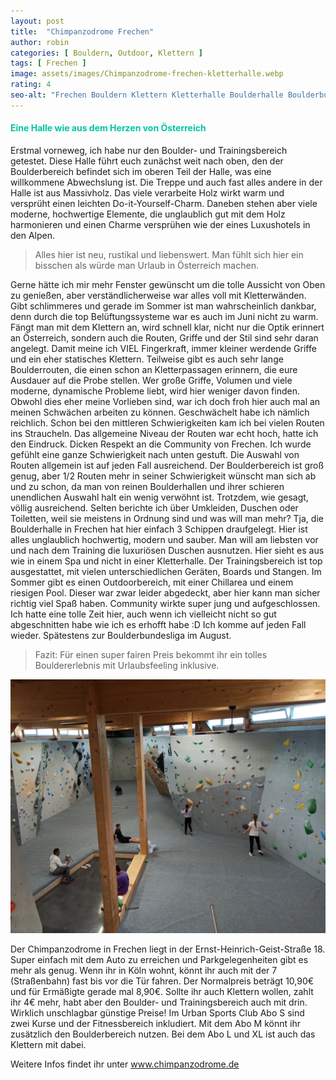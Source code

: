 ```yaml
---
layout: post
title:  "Chimpanzodrome Frechen"
author: robin
categories: [ Bouldern, Outdoor, Klettern ]
tags: [ Frechen ]
image: assets/images/Chimpanzodrome-frechen-kletterhalle.webp
rating: 4
seo-alt: "Frechen Bouldern Klettern Kletterhalle Boulderhalle Boulderbundesliga Outdoor Pool Chimpanzodrome"
---
```


#### <span style="color:#00c5a1">Eine Halle wie aus dem Herzen von Österreich</span>
Erstmal vorneweg, ich habe nur den Boulder- und Trainingsbereich getestet.
Diese Halle führt euch zunächst weit nach oben, den der Boulderbereich befindet sich im oberen Teil der Halle, was eine willkommene Abwechslung ist. Die Treppe und auch fast alles andere in der Halle ist aus Massivholz. Das viele verarbeite Holz wirkt warm und versprüht einen leichten Do-it-Yourself-Charm. Daneben stehen aber viele moderne, hochwertige Elemente, die unglaublich gut mit dem Holz harmonieren und einen Charme versprühen wie der eines Luxushotels in den Alpen.

>Alles hier ist neu, rustikal und liebenswert. Man fühlt sich hier ein bisschen als würde man Urlaub in Österreich machen.

Gerne hätte ich mir mehr Fenster gewünscht um die tolle Aussicht von Oben zu genießen, aber verständlicherweise war alles voll mit Kletterwänden. Gibt schlimmeres und gerade im Sommer ist man wahrscheinlich dankbar, denn durch die top Belüftungssysteme war es auch im Juni nicht zu warm.
Fängt man mit dem Klettern an, wird schnell klar, nicht nur die Optik erinnert an Österreich, sondern auch die Routen, Griffe und der Stil sind sehr daran angelegt.
Damit meine ich VIEL Fingerkraft, immer kleiner werdende Griffe und ein eher statisches Klettern. Teilweise gibt es auch sehr lange Boulderrouten, die einen schon an Kletterpassagen erinnern, die eure Ausdauer auf die Probe stellen.
Wer große Griffe, Volumen und viele moderne, dynamische Probleme liebt, wird hier weniger davon finden. Obwohl dies eher meine Vorlieben sind, war ich doch froh hier auch mal an meinen Schwächen arbeiten zu können. Geschwächelt habe ich nämlich reichlich. Schon bei den mittleren Schwierigkeiten kam ich bei vielen Routen ins Straucheln.
Das allgemeine Niveau der Routen war echt hoch, hatte ich den Eindruck. Dicken Respekt an die Community von Frechen. Ich wurde gefühlt eine ganze Schwierigkeit nach unten gestuft.
Die Auswahl von Routen allgemein ist auf jeden Fall ausreichend. Der Boulderbereich ist groß genug, aber 1/2 Routen mehr in seiner Schwierigkeit wünscht man sich ab und zu schon, da man von reinen Boulderhallen und ihrer schieren unendlichen Auswahl halt ein wenig verwöhnt ist.
Trotzdem, wie gesagt, völlig ausreichend.
Selten berichte ich über Umkleiden, Duschen oder Toiletten, weil sie meistens in Ordnung sind und was will man mehr? Tja, die Boulderhalle in Frechen hat hier einfach 3 Schippen draufgelegt. Hier ist alles unglaublich hochwertig, modern und sauber. Man will am liebsten vor und nach dem Training die luxuriösen Duschen ausnutzen. Hier sieht es aus wie in einem Spa und nicht in einer Kletterhalle.
Der Trainingsbereich ist top ausgestattet, mit vielen unterschiedlichen Geräten, Boards und Stangen. Im Sommer gibt es einen Outdoorbereich, mit einer Chillarea und einem riesigen Pool. Dieser war zwar leider abgedeckt, aber hier kann man sicher richtig viel Spaß haben.
Community wirkte super jung und aufgeschlossen. Ich hatte eine tolle Zeit hier, auch wenn ich vielleicht nicht so gut abgeschnitten habe wie ich es erhofft habe :D
Ich komme auf jeden Fall wieder. Spätestens zur Boulderbundesliga im August.

> Fazit: Für einen super fairen Preis bekommt ihr ein tolles Bouldererlebnis mit Urlaubsfeeling inklusive.

<img src="/assets/images/einbinden/Chimpanzodrome-frechen-boulderbereich.webp" alt="Zweiter Boulderbereich" title="Zweiter Boulderbereich" />

Der Chimpanzodrome in Frechen liegt in der Ernst-Heinrich-Geist-Straße 18. Super einfach mit dem Auto zu erreichen und Parkgelegenheiten gibt es mehr als genug. Wenn ihr in Köln wohnt, könnt ihr auch mit der 7 (Straßenbahn) fast bis vor die Tür fahren. Der Normalpreis beträgt 10,90€ und für Ermäßigte gerade mal 8,90€. Sollte ihr auch Klettern wollen, zahlt ihr 4€ mehr, habt aber den Boulder- und Trainingsbereich auch mit drin. Wirklich unschlagbar günstige Preise! Im Urban Sports Club Abo S sind zwei Kurse und der Fitnessbereich inkludiert. Mit dem Abo M könnt ihr zusätzlich den Boulderbereich nutzen. Bei dem Abo L und XL ist auch das Klettern mit dabei.


Weitere Infos findet ihr unter <a href="https://chimpanzodrome.de/" target="_blank">www.chimpanzodrome.de</a>
